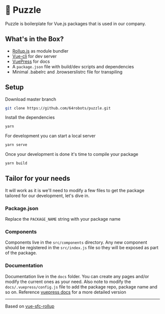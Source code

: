 # 🧩 Puzzle
Puzzle is boilerplate for Vue.js packages that is used in our company.

## What's in the Box?

- [Rollup.js](https://rollupjs.org/) as module bundler
- [Vue-cli](https://cli.vuejs.org/) for dev server
- [VuePress](https://vuepress.vuejs.org/) for docs
- A `package.json` file with build/dev scripts and dependencies
- Minimal .babelrc and .browserslistrc file for transpiling


## Setup

Download master branch

```bash
git clone https://github.com/64robots/puzzle.git
```

Install the dependencies

```bash
yarn
```

For development you can start a local server
```bash
yarn serve
```

Once your development is done it's time to compile your package
```bash
yarn build
```
## Tailor for your needs

It will work as it is we'll need to modify a few files to get the package tailored for our development, let's dive in.

### Package.json

Replace the `PACKAGE_NAME` string with your package name

### Components
Components live in the `src/components` directory. Any new component should be registered in the `src/index.js` file so they will be exposed as part of the package.

### Documentation
Documentation live in the `docs` folder. You can create any pages and/or modify the current ones as your need.
Also note to modify the `docs/.vuepress/config.js` file to add the package repo, package name and so on. Reference [vuepress docs](https://vuepress.vuejs.org/guide/basic-config.html#config-file) for a more detailed version

---

Based on [vue-sfc-rollup](https://github.com/team-innovation/vue-sfc-rollup)
